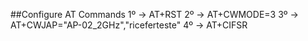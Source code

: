 ##Configure AT Commands
1º -> AT+RST
2º -> AT+CWMODE=3
3º -> AT+CWJAP="AP-02_2GHz","riceferteste"
4º -> AT+CIFSR

